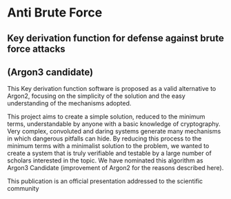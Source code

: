 # Anti Brute Force
## Key derivation function for defense against brute force attacks
## (Argon3 candidate)

This Key derivation function software is proposed as a valid alternative to Argon2, focusing on the simplicity of the solution and the easy understanding of the mechanisms adopted.

This project aims to create a simple solution, reduced to the minimum terms, understandable by anyone with a basic knowledge of cryptography.
Very complex, convoluted and daring systems generate many mechanisms in which dangerous pitfalls can hide. By reducing this process to the minimum terms with a minimalist solution to the problem, we wanted to create a system that is truly verifiable and testable by a large number of scholars interested in the topic. We have nominated this algorithm as Argon3 Candidate (improvement of Argon2 for the reasons described here).

This publication is an official presentation addressed to the scientific community